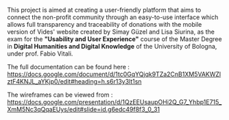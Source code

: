 This project is aimed at creating a user-friendly platform that aims to connect the non-profit community through an easy-to-use interface which allows full transparency and traceability of donations with the mobile version of Vides' website created by Simay Güzel and Lisa Siurina, as the exam for the **"Usability and User Experience"** course of the Master Degree in **Digital Humanities and Digital Knowledge** of the University of Bologna, under prof. Fabio Vitali.

The full documentation can be found here : https://docs.google.com/document/d/1tc0GqYQjqk9TZa2CnB1XM5VAKWZlztF4KNJL_aYKjp0/edit#heading=h.s6r13y3lt1sn

The wireframes can be viewed from : https://docs.google.com/presentation/d/1QzEEUsaupOHi2Q_G7_Yhbp1E715_XmM5Nc3qQqaEUys/edit#slide=id.g6edc49f8f3_0_31 


